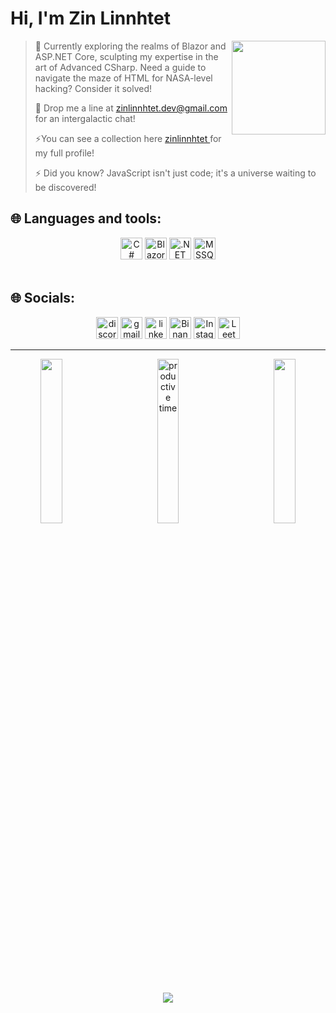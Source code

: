 <div align="left">
  <h1>Hi, I'm Zin Linnhtet</h1>
  <img src="https://media1.giphy.com/media/fx7ENuO3BLMt0/giphy.gif" height="150" align="right" />
</div>

<div align="left">
  <blockquote>
    <p>🚀 Currently exploring the realms of Blazor and ASP.NET Core, sculpting my expertise in the art of Advanced CSharp. Need a guide to navigate the maze of HTML for NASA-level hacking? Consider it solved!</p>
    <p>📧 Drop me a line at <a href="mailto:zinlinnhtet.dev@gmail.com">zinlinnhtet.dev@gmail.com</a> for an intergalactic chat!</p>
    <p>⚡You can see a collection here <a href="https://bento.me/zinlinnhtet"> zinlinnhtet </a> for my full profile!</p>
    <p>⚡ Did you know? JavaScript isn't just code; it's a universe waiting to be discovered!</p>
  </blockquote>
</div>

## 🌐 Languages and tools:

<div align="center">
  <img src="https://img.shields.io/badge/C%23-239120?style=for-the-badge&logo=csharp&logoColor=white" height="35" alt="C# Badge" />
  <img src="https://img.shields.io/badge/Blazor-512BD4?style=for-the-badge&logo=blazor&logoColor=white" height="35" alt="Blazor Badge" />
  <img src="https://img.shields.io/badge/.NET-512BD4?style=for-the-badge&logo=dotnet&logoColor=white" height="35" alt=".NET Badge" />
  <img src="https://cdn.jsdelivr.net/gh/devicons/devicon/icons/microsoftsqlserver/microsoftsqlserver-plain-wordmark.svg" height="35" alt="MSSQL logo" />
</div>
<br/>

## 🌐 Socials:

<div align="center">
  <img src="https://img.shields.io/static/v1?message=Discord&logo=discord&label=&color=7289DA&logoColor=white&labelColor=&style=for-the-badge" height="35" alt="discord logo" />
  <img src="https://img.shields.io/static/v1?message=Gmail&logo=gmail&label=&color=D14836&logoColor=white&labelColor=&style=for-the-badge" height="35" alt="gmail logo" />
  <img src="https://img.shields.io/static/v1?message=LinkedIn&logo=linkedin&label=&color=0077B5&logoColor=white&labelColor=&style=for-the-badge" height="35" alt="linkedin logo" />
  <img src="https://img.shields.io/badge/Binance-FCD535?style=for-the-badge&logo=binance&logoColor=000" height="35" alt="Binance Badge" />
  <img src="https://img.shields.io/badge/Instagram-E4405F?style=for-the-badge&logo=instagram&logoColor=white" height="35" alt="Instagram Badge" />
  <img src="https://img.shields.io/badge/-LeetCode-FFA116?style=for-the-badge&logo=LeetCode&logoColor=black" height="35" alt="LeetCode Badge" />
</div>
<hr/>

<div align="center">
  <img src="http://github-profile-summary-cards.vercel.app/api/cards/repos-per-language?username=zinlynhtet&theme=dark" width="26%" align="left" />
  <img src="http://github-profile-summary-cards.vercel.app/api/cards/most-commit-language?username=zinlynhtet&theme=dark" width="26%" align="right" />
  <img src="https://github-profile-summary-cards.vercel.app/api/cards/productive-time?username=zinlynhtet&theme=dark" width="26%" align="center" title="productive time" />
</div>

<div align="center">
  <img src="https://github-readme-activity-graph.vercel.app/graph?username=zinlynhtet&theme=github-compact" />
</div>
